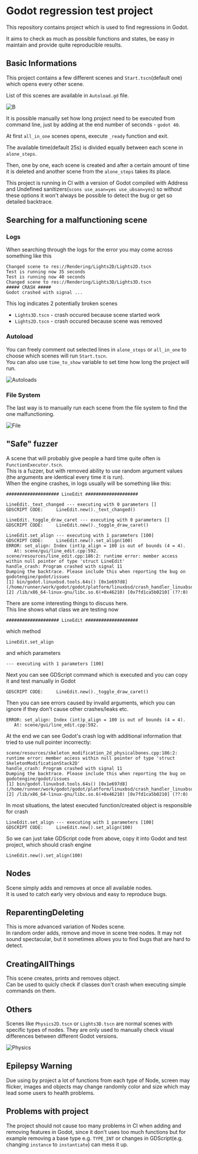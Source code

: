 # Godot regression test project
This repository contains project which is used to find regressions in Godot.

It aims to check as much as possible functions and states, be easy in maintain and provide quite reproducible results.

## Basic Informations
This project contains a few different scenes and `Start.tscn`(default one) which opens every other scene. 

List of this scenes are available in `Autoload.gd` file.

![B](https://user-images.githubusercontent.com/41945903/104442905-060e7c00-5596-11eb-9000-f9bb338ece79.png)

It is possible manually set how long project need to be executed from command line, just by adding at the end number of seconds - `godot 40`.

At first `all_in_one` scenes opens, execute `_ready` function and exit. 

The available time(default 25s) is divided equally between each scene in `alone_steps`.

Then, one by one, each scene is created and after a certain amount of time it is deleted and another scene from the `alone_steps` takes its place.

This project is running in CI with a version of Godot compiled with Address and Undefined sanitizers(`scons use_asan=yes use_ubsan=yes`) so without these options it won't always be possible to detect the bug or get so detailed backtrace.

## Searching for a malfunctioning scene
### Logs
When searching through the logs for the error you may come across something like this
```
Changed scene to res://Rendering/Lights2D/Lights2D.tscn
Test is running now 35 seconds
Test is running now 40 seconds
Changed scene to res://Rendering/Lights3D/Lights3D.tscn
##### CRASH #####
Godot crashed with signal ...
```
This log indicates 2 potentially broken scenes
- `Lights3D.tscn` - crash occured because scene started work
- `Lights2D.tscn` - crash occured because scene was removed
### Autoload
You can freely comment out selected lines in `alone_steps` or `all_in_one` to choose which scenes will run `Start.tscn`.  
You can also use `time_to_show` variable to set time how long the project will run.  

![Autoloads](https://user-images.githubusercontent.com/41945903/115044743-16582f00-9ed6-11eb-889f-4f07ad6c7d13.png)

### File System
The last way is to manually run each scene from the file system to find the one malfunctioning.

![File](https://user-images.githubusercontent.com/41945903/115044733-13f5d500-9ed6-11eb-9364-43a1a142a6f1.png)

## "Safe" fuzzer
A scene that will probably give people a hard time quite often is `FunctionExecutor.tscn`.  
This is a fuzzer, but with removed ability to use random argument values (the arguments are identical every time it is run).  
When the engine crashes, in logs usually will be something like this:
```
#################### LineEdit ####################

LineEdit._text_changed --- executing with 0 parameters []
GDSCRIPT CODE:     LineEdit.new()._text_changed()

LineEdit._toggle_draw_caret --- executing with 0 parameters []
GDSCRIPT CODE:     LineEdit.new()._toggle_draw_caret()

LineEdit.set_align --- executing with 1 parameters [100]
GDSCRIPT CODE:     LineEdit.new().set_align(100)
ERROR: set_align: Index (int)p_align = 100 is out of bounds (4 = 4).
   At: scene/gui/line_edit.cpp:592.
scene/resources/line_edit.cpp:186:2: runtime error: member access within null pointer of type 'struct LineEdit'
handle_crash: Program crashed with signal 11
Dumping the backtrace. Please include this when reporting the bug on godotengine/godot/issues
[1] bin/godot.linuxbsd.tools.64s() [0x1e697d8] (/home/runner/work/godot/godot/platform/linuxbsd/crash_handler_linuxbsd.cpp:54)
[2] /lib/x86_64-linux-gnu/libc.so.6(+0x46210) [0x7fd1ca5b0210] (??:0)
```
There are some interesting things to discuss here.  
This line shows what class we are testing now
```
#################### LineEdit ####################
```
which method
```
LineEdit.set_align
```
and which parameters
```
--- executing with 1 parameters [100]
```
Next you can see GDScript command which is executed and you can copy it and test manually in Godot
```
GDSCRIPT CODE:     LineEdit.new()._toggle_draw_caret()
```
Then you can see errors caused by invalid arguments, which you can ignore if they don't cause other crashes/leaks etc.
```
ERROR: set_align: Index (int)p_align = 100 is out of bounds (4 = 4).
   At: scene/gui/line_edit.cpp:592.
```
At the end we can see Godot's crash log with additional information that tried to use null pointer incorrectly:
```
scene/resources/skeleton_modification_2d_physicalbones.cpp:186:2: runtime error: member access within null pointer of type 'struct SkeletonModificationStack2D'
handle_crash: Program crashed with signal 11
Dumping the backtrace. Please include this when reporting the bug on godotengine/godot/issues
[1] bin/godot.linuxbsd.tools.64s() [0x1e697d8] (/home/runner/work/godot/godot/platform/linuxbsd/crash_handler_linuxbsd.cpp:54)
[2] /lib/x86_64-linux-gnu/libc.so.6(+0x46210) [0x7fd1ca5b0210] (??:0)
```
In most situations, the latest executed function/created object is responsible for crash
```
LineEdit.set_align --- executing with 1 parameters [100]
GDSCRIPT CODE:     LineEdit.new().set_align(100)
```
So we can just take GDScript code from above, copy it into Godot and test project, which should crash engine
```
LineEdit.new().set_align(100)
```

## Nodes
Scene simply adds and removes at once all available nodes.   
It is used to catch early very obvious and easy to reproduce bugs.

## ReparentingDeleting
This is more advanced variation of Nodes scene.  
In random order adds, remove and move in scene tree nodes. It may not sound spectacular, but it sometimes allows you to find bugs that are hard to detect.

## CreatingAllThings
This scene creates, prints and removes object.  
Can be used to quicly check if classes don't crash when executing simple commands on them.  

## Others
Scenes like `Physics2D.tscn` or `Lights3D.tscn` are normal scenes with specific types of nodes. They are only used to manually check visual differences between different Godot versions.

![Physics](https://user-images.githubusercontent.com/41945903/115050994-9da8a100-9edc-11eb-99f6-9375ef917be1.png)

## Epilepsy Warning
Due using by project a lot of functions from each type of Node, screen may flicker, images and objects may change randomly color and size which may lead some users to health problems.

## Problems with project
The project should not cause too many problems in CI when adding and removing features in Godot, since it don't uses too much functions but for example removing a base type e.g. `TYPE_INT` or changes in GDScript(e.g. changing `instance` to `instantiate`) can mess it up.

